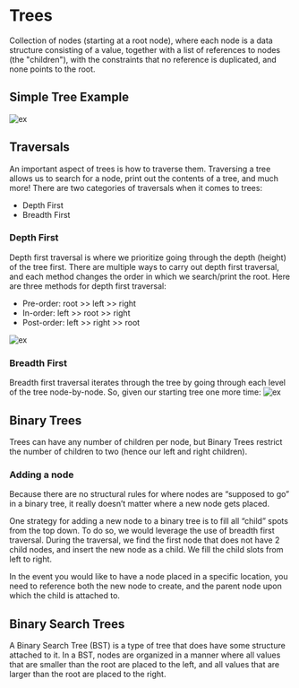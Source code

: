 # Trees
Collection of nodes (starting at a root node), where each node is a data structure consisting of a value, together with a list of references to nodes (the "children"), with the constraints that no reference is duplicated, and none points to the root.

## Simple Tree Example
![ex](https://codefellows.github.io/common_curriculum/data_structures_and_algorithms/Code_401/class-15/resources/images/BinaryTree1.PNG)

## Traversals
An important aspect of trees is how to traverse them. Traversing a tree allows us to search for a node, print out the contents of a tree, and much more! There are two categories of traversals when it comes to trees:

* Depth First
* Breadth First

### Depth First
Depth first traversal is where we prioritize going through the depth (height) of the tree first. There are multiple ways to carry out depth first traversal, and each method changes the order in which we search/print the root. Here are three methods for depth first traversal:

* Pre-order: root >> left >> right
* In-order: left >> root >> right
* Post-order: left >> right >> root

![ex](https://codefellows.github.io/common_curriculum/data_structures_and_algorithms/Code_401/class-15/resources/images/tree-example.png)

### Breadth First
Breadth first traversal iterates through the tree by going through each level of the tree node-by-node. So, given our starting tree one more time:
![ex](https://codefellows.github.io/common_curriculum/data_structures_and_algorithms/Code_401/class-15/resources/images/tree-example.png)

## Binary Trees
Trees can have any number of children per node, but Binary Trees restrict the number of children to two (hence our left and right children).

### Adding a node
Because there are no structural rules for where nodes are “supposed to go” in a binary tree, it really doesn’t matter where a new node gets placed.

One strategy for adding a new node to a binary tree is to fill all “child” spots from the top down. To do so, we would leverage the use of breadth first traversal. During the traversal, we find the first node that does not have 2 child nodes, and insert the new node as a child. We fill the child slots from left to right.

In the event you would like to have a node placed in a specific location, you need to reference both the new node to create, and the parent node upon which the child is attached to.

## Binary Search Trees
A Binary Search Tree (BST) is a type of tree that does have some structure attached to it. In a BST, nodes are organized in a manner where all values that are smaller than the root are placed to the left, and all values that are larger than the root are placed to the right.